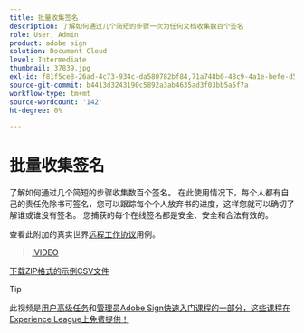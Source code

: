 ```yaml
---
title: 批量收集签名
description: 了解如何通过几个简短的步骤一次为任何文档收集数百个签名
role: User, Admin
product: adobe sign
solution: Document Cloud
level: Intermediate
thumbnail: 37839.jpg
exl-id: f81f5ce8-26ad-4c73-934c-da580782bf84,71a748b0-48c9-4a1e-befe-d5f311d6c05e
source-git-commit: b4413d3243190c5892a3ab4635ad3f03bb5a5f7a
workflow-type: tm+mt
source-wordcount: '142'
ht-degree: 0%

---
```


# 批量收集签名

了解如何通过几个简短的步骤收集数百个签名。 在此使用情况下，每个人都有自己的责任免除书可签名，您可以跟踪每个个人放弃书的进度，这样您就可以确切了解谁或谁没有签名。 您捕获的每个在线签名都是安全、安全和合法有效的。

查看此附加的真实世界[远程工作协议](https://experienceleague.adobe.com/docs/document-cloud-learn/sign-learning-hub/expand/recipes/gov/usecasegovtelework.html?lang=en)用例。

>[!VIDEO](https://video.tv.adobe.com/v/37839?hidetitle=true)

[下载ZIP格式的示例CSV文件](../assets/megasign_merge_sample.zip)

>[!TIP]
>
>此视频是[用户高级任务](https://experienceleague.adobe.com/?recommended=Sign-U-1-2020.3)和[管理员Adobe Sign快速入门课程的一部分，这些课程在Experience League上免费提供！](https://experienceleague.adobe.com/?recommended=Sign-A-1-2020.2)
